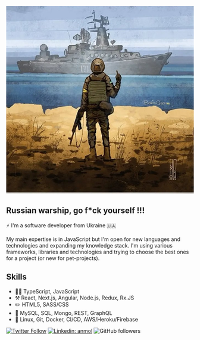 ![Russian warship, go f*ck yourself](warship.jpeg)
## Russian warship, go f*ck yourself !!!

⚡  I'm a software developer from Ukraine :ukraine:

My main expertise is in JavaScript but I'm open for new languages and technologies and expanding my knowledge stack. I'm using various frameworks, libraries and technologies and trying to choose the best ones for a project (or new for pet-projects).


## Skills
- 👨‍💻 TypeScript, JavaScript
- :hammer_and_pick: React, Next.js, Angular, Node.js, Redux, Rx.JS
- :pencil2: HTML5, SASS/CSS
- :floppy_disk: MySQL, SQL, Mongo, REST, GraphQL
- :toolbox: Linux, Git, Docker, CI/CD, AWS/Heroku/Firebase

[![Twitter Follow](https://img.shields.io/twitter/follow/K_Rostyslav?label=Follow)](https://twitter.com/intent/follow?screen_name=K_Rostyslav)
[![Linkedin: anmol](https://img.shields.io/badge/-krostyslav-blue?style=flat-square&logo=Linkedin&logoColor=white&link=https://www.linkedin.com/in/krostyslav/)](https://www.linkedin.com/in/krostyslav/)
![GitHub followers](https://img.shields.io/github/followers/KRostyslav?label=Follow&style=social)


<!--
**KRostyslav/krostyslav** is a ✨ _special_ ✨ repository because its `README.md` (this file) appears on your GitHub profile.

Here are some ideas to get you started:

- 🔭 I’m currently working on ...
- 🌱 I’m currently learning ...
- 👯 I’m looking to collaborate on ...
- 🤔 I’m looking for help with ...
- 💬 Ask me about ...
- 📫 How to reach me: ...
- 😄 Pronouns: ...
- ⚡ Fun fact: ...
-->
